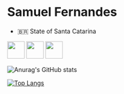 # Samuel Fernandes
- 🇧🇷 State of Santa Catarina

<img src="https://cdn.jsdelivr.net/gh/devicons/devicon/icons/c/c-original.svg" width="40" height="40" style="max-width:100%;"></img>
<img src="https://cdn.jsdelivr.net/gh/devicons/devicon/icons/cplusplus/cplusplus-original.svg" width="40" height="40" style="max-width:100%;"></img>
<img src="https://cdn.jsdelivr.net/gh/devicons/devicon/icons/python/python-original.svg" width="40" height="40" style="max-width:100%;"></img>

![Anurag's GitHub stats](https://github-readme-stats.vercel.app/api?username=SamuelFe&show_icons=true&theme=cobalt)

[![Top Langs](https://github-readme-stats.vercel.app/api/top-langs/?username=SamuelFe&layout=compact&theme=cobalt)](https://github.com/SamuelFe/github-readme-stats)
